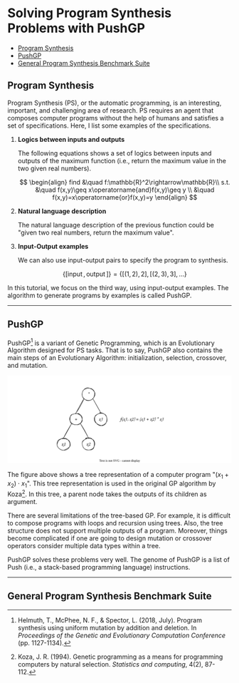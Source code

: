 # Solving Program Synthesis Problems with PushGP

- [Program Synthesis](#program-synthesis)
- [PushGP](#pushgp)
- [General Program Synthesis Benchmark Suite](#general-program-synthesis-benchmark-suite)

## Program Synthesis

Program Synthesis (PS), or the automatic programming, is an interesting, important, and challenging area of research. PS requires an agent that composes computer programs without the help of humans and satisfies a set of specifications. Here, I list some examples of the specifications.

1. **Logics between inputs and outputs**

   The following equations shows a set of logics between inputs and outputs of the maximum function (i.e., return the maximum value in the two given real numbers).

   $$
   \begin{align}
   find  &\quad f:\mathbb{R}^2\rightarrow\mathbb{R}\\
   s.t.  &\quad f(x,y)\geq x\operatorname{and}f(x,y)\geq y \\
         &\quad f(x,y)=x\operatorname{or}f(x,y)=y
   \end{align}
   $$

2. **Natural language description**

   The natural language description of the previous function could be "given two real numbers, return the maximum value".

3. **Input-Output examples**

   We can also use input-output pairs to specify the program to synthesis.

   $$
   \{[\operatorname{input},\operatorname{output}]\}=\{[(1,2),2], [(2,3),3],\dots\}
   $$

In this tutorial, we focus on the third way, using input-output examples. The algorithm to generate programs by examples is called PushGP.

---

## PushGP

PushGP[^1] is a variant of Genetic Programming, which is an Evolutionary Algorithm designed for PS tasks. That is to say, PushGP also contains the main steps of an Evolutionary Algorithm: initialization, selection, crossover, and mutation.

![GP Tree](gp-tree.svg)

The figure above shows a tree representation of a computer program "$(x_1+x_2)\cdot x_1$". This tree representation is used in the original GP algorithm by Koza[^2]. In this tree, a parent node takes the outputs of its children as argument.

There are several limitations of the tree-based GP. For example, it is difficult to compose programs with loops and recursion using trees. Also, the tree structure does not support multiple outputs of a program. Moreover, things become complicated if one are going to design mutation or crossover operators consider multiple data types within a tree.

PushGP solves these problems very well. The genome of PushGP is a list of Push (i.e., a stack-based programming language) instructions.

---

## General Program Synthesis Benchmark Suite

[^1]: Helmuth, T., McPhee, N. F., & Spector, L. (2018, July). Program synthesis using uniform mutation by addition and deletion. In *Proceedings of the Genetic and Evolutionary Computation Conference* (pp. 1127-1134).
[^2]: Koza, J. R. (1994). Genetic programming as a means for programming computers by natural selection. *Statistics and computing*, 4(2), 87-112.
